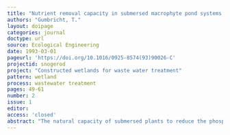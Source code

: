 ```yaml
---
title: "Nutrient removal capacity in submersed macrophyte pond systems in a temperature climate."
authors: "Gumbricht, T."
layout: doipage
categories: journal
doctype: url
source: Ecological Engineering
date: 1993-03-01
pageurl: 'https://doi.org/10.1016/0925-8574(93)90026-C'
projectid: snogerod
project: "Constructed wetlands for waste water treatment"
pattern: wetland
process: wastewater treatment
pages: 49-61
number: 2
issue: 1
editor:
access: 'closed'
abstract: "The natural capacity of submersed plants to reduce the phosphorus and nitrogen content of polluted waters was investigated in a full-scale experiment with Elodea canadensis and Cladophora glomerata, grown in eutrophied stream water in 16 parallel canals in Southern Sweden. Between September 1988 and June 1991 the weekly mean reduction was 32% of nitrogen and 62% of phosphorus, equivalent to specific mean reductions of 0.5 g N m−2 d−1 and 0.04 g P m−2 d−1. Harvested biomass contained approximately 10% of removed nitrogen and 20% of removed phosphorus. <br> Sediment nutrient content and regression analysis showing that nitrogen removal was strongly dependent on temperature and nitrogen load suggest that denitrification was the major nitrogen removal prrocess. Sediment burial was the most important phosphorus removal mechanism. Variations in phosphorus removal were largely explained by insolation, supporting the hypothesis that biomass uptake is important for phosphorus removal. Both nitrogen and phosphorus removal were correlated to detention time."
---
```


